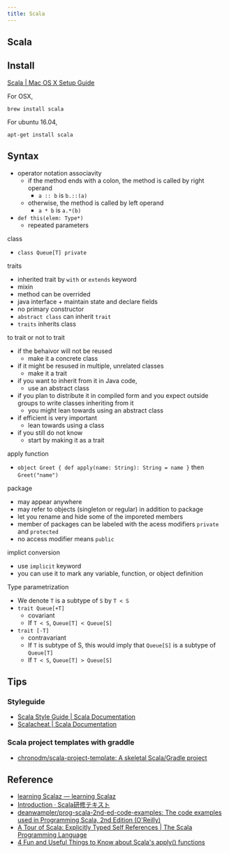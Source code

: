 ```yaml
---
title: Scala
---
```


## Scala

## Install
[Scala | Mac OS X Setup Guide](http://sourabhbajaj.com/mac-setup/Scala/README.html)

For OSX,

```
brew install scala
```

For ubuntu 16.04,

```
apt-get install scala
```

## Syntax
* operator notation associavity
    * if the method ends with a colon, the method is called by right operand
        * `a :: b` is `b.::(a)`
    * otherwise, the method is called by left operand
        * `a * b` is `a.*(b)`
* `def this(elem: Type*)`
    * repeated parameters


class

* `class Queue[T] private`


traits

* inherited trait by `with` or `extends` keyword
* mixin
* method can be overrided
* java interface + maintain state and declare fields
* no primary constructor
* `abstract class` can inherit `trait`
* `traits` inherits class

to trait or not to trait

* if the behaivor will not be reused
    * make it a concrete class
* if it might be resused in multiple, unrelated classes
    * make it a trait
* if you want to inherit from it in Java code,
    * use an abstract class
* if you plan to distribute it in compiled form and you expect outside groups to write classes inheriting from it
    * you might lean towards using an abstract class
* if efficient is very important
    * lean towards using a class
* if you still do not know
    * start by making it as a trait

apply function

* `object Greet { def apply(name: String): String = name }` then `Greet("name")`

package

* may appear anywhere
* may refer to objects (singleton or regular) in addition to package
* let you rename and hide some of the imporeted members
* member of packages can be labeled with the acess modifiers `private` and `protected`
* no access modifier means `public`


implict conversion

* use `implicit` keyword
* you can use it to mark any variable, function, or object definition

Type parametrization

* We denote `T` is a subtype of `S` by `T < S`
* `trait Queue[+T]`
    * covariant
    * If `T < S`, `Queue[T] < Queue[S]`
* `trait [-T]`
    * contravariant
    * If `T` is subtype of S, this would imply that `Queue[S]` is a subtype of `Queue[T]`
    * If `T < S`, `Queue[T] > Queue[S]`

## Tips

### Styleguide
* [Scala Style Guide | Scala Documentation](https://docs.scala-lang.org/style/index.html)
* [Scalacheat | Scala Documentation](https://docs.scala-lang.org/cheatsheets/index.html)


### Scala project templates with graddle
* [chronodm/scala\-project\-template: A skeletal Scala/Gradle project](https://github.com/chronodm/scala-project-template)


## Reference
* [learning Scalaz — learning Scalaz](http://eed3si9n.com/learning-scalaz/)
* [Introduction · Scala研修テキスト](https://dwango.github.io/scala_text/)
* [deanwampler/prog\-scala\-2nd\-ed\-code\-examples: The code examples used in Programming Scala, 2nd Edition \(O'Reilly\)](https://github.com/deanwampler/prog-scala-2nd-ed-code-examples)
* [A Tour of Scala: Explicitly Typed Self References \| The Scala Programming Language](https://www.scala-lang.org/old/node/124)
* [4 Fun and Useful Things to Know about Scala's apply\(\) functions](https://blog.matthewrathbone.com/2017/03/06/scala-object-apply-functions.html)
